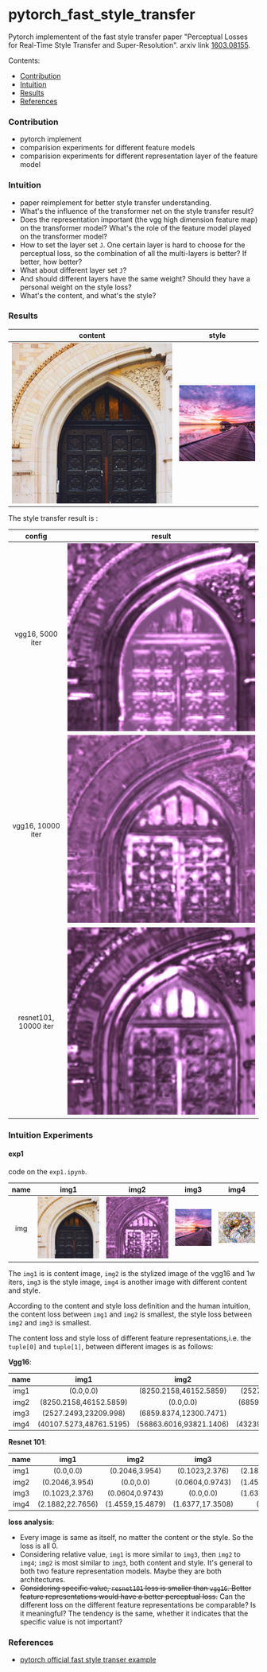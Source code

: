 # pytorch_fast_style_transfer
Pytorch implementent of the fast style transfer paper "Perceptual Losses for Real-Time Style 
Transfer and Super-Resolution". arxiv link [1603.08155](https://arxiv.org/abs/1603.08155).

Contents:
+ [Contribution](#contribution)
+ [Intuition](#intuition)
+ [Results](#results)
+ [References](#references)

### Contribution
+ pytorch implement 
+ comparision experiments for different feature models
+ comparision experiments for different representation layer of the feature model

### Intuition
+ paper reimplement for better style transfer understanding.
+ What's the influence of the transformer net on the style transfer result?
+ Does the representation important (the vgg high dimension feature map) on the transformer model? 
What's the role of the feature model played on the transformer model?
+ How to set the layer set `J`. One certain layer is hard to choose for the perceptual loss, so the 
combination of all the multi-layers is better? If better, how better? 
+ What about different layer set `J`?
+ And should different layers have the same weight? Should they have a personal weight on the style loss?
+ What's the content, and what's the style?

### Results
|content|style|
|:-----:|:----:|
|![](./images/amber.jpg)|![](./images/photo.jpg)|

The style transfer result is :

|config|result|
|:-----:|:----:|
|vgg16, 5000 iter|![](./images/amber_stylized_1.jpg)|
|vgg16, 10000 iter|![](./images/amber_stylized_2.jpg)|
|resnet101, 10000 iter|![](./images/amber_stylized_3.jpg)|

### Intuition Experiments
#### exp1
code on the `exp1.ipynb`.

|name|img1|img2|img3|img4|
|:-----:|:----:|:-----:|:-----:|:---:|
|img|![](./images/amber.jpg)|![](./images/amber_stylized_2.jpg)|![](./images/photo.jpg)|![](./images/mosaic.jpg)|

The `img1` is is content image, `img2` is the stylized image of the vgg16 and 1w iters,
`img3` is the style image, `img4` is another image with different content and style.

According to the content and style loss definition and the human intuition,
 the content loss between `img1` and `img2` is smallest, the style loss between 
 `img2` and `img3` is smallest.


The content loss and style loss of different feature representations,i.e. the `tuple[0]` and `tuple[1]`, between different images is as follows:

**Vgg16**:

|name|img1|img2|img3|img4|
|:-----:|:-----:|:-----:|:-----:|:-----:|
|img1|(0.0,0.0)|(8250.2158,46152.5859)|(2527.2493,23209.998)|(40107.5273,48761.5195)||
|img2|(8250.2158,46152.5859)|(0.0,0.0)|(6859.8374,12300.7471)|(56863.6016,93821.1406)||
|img3|(2527.2493,23209.998)|(6859.8374,12300.7471)|(0.0,0.0)|(43239.5117,65434.9688)||
|img4|(40107.5273,48761.5195)|(56863.6016,93821.1406)|(43239.5117,65434.9688)|(0.0,0.0)||

**Resnet 101**:

|name|img1|img2|img3|img4|
|:-----:|:-----:|:-----:|:-----:|:-----:|
|img1|(0.0,0.0)|(0.2046,3.954)|(0.1023,2.376)|(2.1882,22.7656)||
|img2|(0.2046,3.954)|(0.0,0.0)|(0.0604,0.9743)|(1.4559,15.4879)||
|img3|(0.1023,2.376)|(0.0604,0.9743)|(0.0,0.0)|(1.6377,17.3508)||
|img4|(2.1882,22.7656)|(1.4559,15.4879)|(1.6377,17.3508)|(0.0,0.0)||

**loss analysis**:
+ Every image is same as itself, no matter the content or the style. So the loss is all 0.
+ Considering relative value, `img1` is more similar to `img3`, then `img2` to `img4`;
`img2` is most similar to `img3`, both content and style. It's general to both two feature 
representation models. Maybe they are both architectures.
+ ~~Considering specific value, `resnet101` loss is smaller than `vgg16`. Better feature 
representations would have a better perceptual loss.~~ Can the different loss on the different
feature representations be comparable? Is it meaningful? The tendency is the same, 
whether it indicates that the specific value is not important?
### References
+ [pytorch official fast style transer example](https://github.com/pytorch/examples/tree/master/fast_neural_style)

